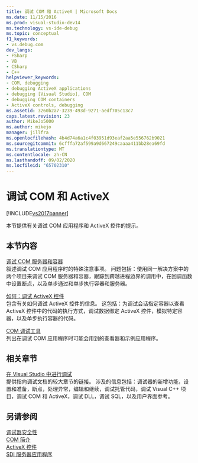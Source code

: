 ```yaml
---
title: 调试 COM 和 ActiveX | Microsoft Docs
ms.date: 11/15/2016
ms.prod: visual-studio-dev14
ms.technology: vs-ide-debug
ms.topic: conceptual
f1_keywords:
- vs.debug.com
dev_langs:
- FSharp
- VB
- CSharp
- C++
helpviewer_keywords:
- COM, debugging
- debugging ActiveX applications
- debugging [Visual Studio], COM
- debugging COM containers
- ActiveX controls, debugging
ms.assetid: 3260b2a7-3239-493d-9271-aedf705c13c7
caps.latest.revision: 23
author: MikeJo5000
ms.author: mikejo
manager: jillfra
ms.openlocfilehash: 4b4d74a6a1c4f03951d93eaf2aa5e556762b9021
ms.sourcegitcommit: 6cfffa72af599a9d667249caaaa411bb28ea69fd
ms.translationtype: MT
ms.contentlocale: zh-CN
ms.lasthandoff: 09/02/2020
ms.locfileid: "65702310"
---
```

# <a name="com-and-activex-debugging"></a>调试 COM 和 ActiveX
[!INCLUDE[vs2017banner](../includes/vs2017banner.md)]

本节提供有关调试 COM 应用程序和 ActiveX 控件的提示。  
  
## <a name="in-this-section"></a>本节内容  
 [调试 COM 服务器和容器](../debugger/com-server-and-container-debugging.md)  
 叙述调试 COM 应用程序时的特殊注意事项。 问题包括：使用同一解决方案中的两个项目来调试 COM 服务器和容器，跟踪到跨越进程边界的调用中，在回调函数中设置断点，以及单步通过和单步执行容器和服务器。  
  
 [如何：调试 ActiveX 控件](../debugger/how-to-debug-an-activex-control.md)  
 包含有关如何调试 ActiveX 控件的信息。 这包括：为调试会话指定容器以查看 ActiveX 控件中的代码的执行方式，调试数据绑定 ActiveX 控件，模拟特定容器，以及单步执行容器的代码。  
  
 [COM 调试工具](../debugger/com-debugging-tools.md)  
 列出在调试 COM 应用程序时可能会用到的查看器和示例应用程序。  
  
## <a name="related-sections"></a>相关章节  
 [在 Visual Studio 中进行调试](../debugger/debugging-in-visual-studio.md)  
 提供指向调试文档的较大章节的链接。 涉及的信息包括：调试器的新增功能，设置和准备，断点，处理异常，编辑和继续，调试托管代码，调试 Visual C++ 项目，调试 COM 和 ActiveX，调试 DLL，调试 SQL，以及用户界面参考。  
  
## <a name="see-also"></a>另请参阅  
 [调试器安全性](../debugger/debugger-security.md)   
 [COM 简介](https://msdn.microsoft.com/library/120735d9-db71-4ad3-a730-ce576ea2354e)   
 [ActiveX 控件](https://msdn.microsoft.com/library/52aaec4d-3889-402e-b57d-758078f8ac57)   
 [SDI 服务器应用程序](../debugger/sdi-server-applications.md)
